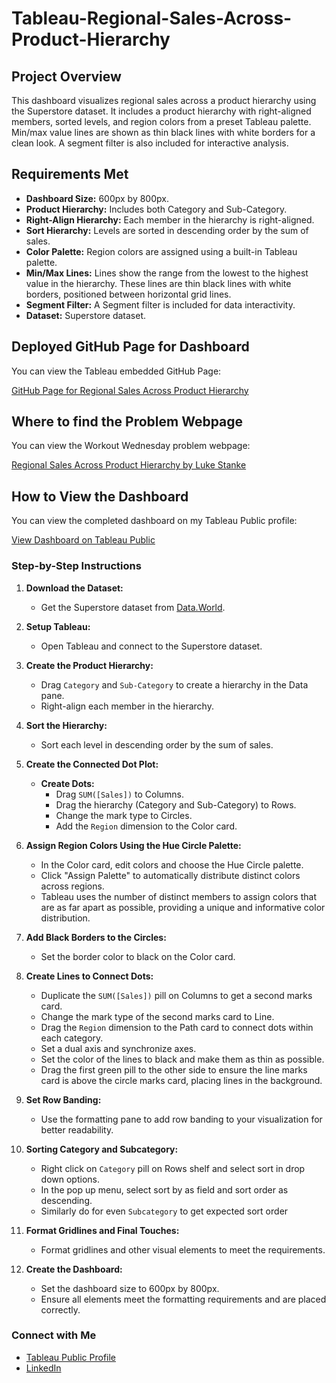 # Tableau-Regional-Sales-Across-Product-Hierarchy

## Project Overview
This dashboard visualizes regional sales across a product hierarchy using the Superstore dataset. It includes a product hierarchy with right-aligned members, sorted levels, and region colors from a preset Tableau palette. Min/max value lines are shown as thin black lines with white borders for a clean look. A segment filter is also included for interactive analysis.

## Requirements Met
- **Dashboard Size:** 600px by 800px.
- **Product Hierarchy:** Includes both Category and Sub-Category.
- **Right-Align Hierarchy:** Each member in the hierarchy is right-aligned.
- **Sort Hierarchy:** Levels are sorted in descending order by the sum of sales.
- **Color Palette:** Region colors are assigned using a built-in Tableau palette.
- **Min/Max Lines:** Lines show the range from the lowest to the highest value in the hierarchy. These lines are thin black lines with white borders, positioned between horizontal grid lines.
- **Segment Filter:** A Segment filter is included for data interactivity.
- **Dataset:** Superstore dataset.

## Deployed GitHub Page for Dashboard

You can view the Tableau embedded GitHub Page:

[GitHub Page for Regional Sales Across Product Hierarchy](https://chaithanyasaib.github.io/Tableau-Regional-Sales-Across-Product-Hierarchy/)

## Where to find the Problem Webpage

You can view the Workout Wednesday problem webpage: 

[Regional Sales Across Product Hierarchy by Luke Stanke](https://workout-wednesday.com/workoutwednesday-week-6-regional-sales-across-the-product-hierarchy/)

## How to View the Dashboard

You can view the completed dashboard on my Tableau Public profile:

[View Dashboard on Tableau Public](https://public.tableau.com/views/RegionalSalesAcrossProductHierarchy_17181474795450/RegionalSalesAcrossProductHierarchy?:language=en-US&publish=yes&:sid=&:display_count=n&:origin=viz_share_link)

### Step-by-Step Instructions

1. **Download the Dataset:**
   - Get the Superstore dataset from [Data.World](https://data.world).

2. **Setup Tableau:**
   - Open Tableau and connect to the Superstore dataset.

3. **Create the Product Hierarchy:**
   - Drag `Category` and `Sub-Category` to create a hierarchy in the Data pane.
   - Right-align each member in the hierarchy.

4. **Sort the Hierarchy:**
   - Sort each level in descending order by the sum of sales.

5. **Create the Connected Dot Plot:**
   - **Create Dots:**
     - Drag `SUM([Sales])` to Columns.
     - Drag the hierarchy (Category and Sub-Category) to Rows.
     - Change the mark type to Circles.
     - Add the `Region` dimension to the Color card.

6. **Assign Region Colors Using the Hue Circle Palette:**
   - In the Color card, edit colors and choose the Hue Circle palette.
   - Click "Assign Palette" to automatically distribute distinct colors across regions.
   - Tableau uses the number of distinct members to assign colors that are as far apart as possible, providing a unique and informative color distribution.

7. **Add Black Borders to the Circles:**
   - Set the border color to black on the Color card.

8. **Create Lines to Connect Dots:**
   - Duplicate the `SUM([Sales])` pill on Columns to get a second marks card.
   - Change the mark type of the second marks card to Line.
   - Drag the `Region` dimension to the Path card to connect dots within each category.
   - Set a dual axis and synchronize axes.
   - Set the color of the lines to black and make them as thin as possible.
   - Drag the first green pill to the other side to ensure the line marks card is above the circle marks card, placing lines in the background.

9. **Set Row Banding:**
   - Use the formatting pane to add row banding to your visualization for better readability.

10. **Sorting Category and Subcategory:**
    - Right click on `Category` pill on Rows shelf and select sort in drop down options.
    - In the pop up menu, select sort by as field and sort order as descending.
    - Similarly do for even `Subcategory` to get expected sort order

11. **Format Gridlines and Final Touches:**
    - Format gridlines and other visual elements to meet the requirements.

12. **Create the Dashboard:**
    - Set the dashboard size to 600px by 800px.
    - Ensure all elements meet the formatting requirements and are placed correctly.


### Connect with Me
- [Tableau Public Profile](https://public.tableau.com/app/profile/chaithanya.sai.bommavaram/vizzes)
- [LinkedIn](https://www.linkedin.com/in/csbommavaram/)

